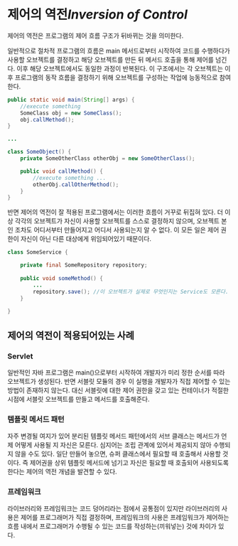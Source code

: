 # 제어의 역전*Inversion of Control*
제어의 역전은 프로그램의 제어 흐름 구조가 뒤바뀌는 것을 의미한다.

일반적으로 절차적 프로그램의 흐름은 main 메서드로부터 시작하여 코드를 수행하다가 사용할 오브젝트를 결정하고 해당 오브젝트를 만든 뒤 메서드 호출을 통해 제어를 넘긴다. 이후 해당 오브젝트에서도 동일한 과정이 반복된다. 이 구조에서는 각 오브젝트는 이후 프로그램의 동작 흐름을 결정하기 위해 오브젝트를 구성하는 작업에 능동적으로 참여한다.

```java
public static void main(String[] args) {
	//execute something
	SomeClass obj = new SomeClass();
	obj.callMethod();
}

...

class SomeObject() {
	private SomeOtherClass otherObj = new SomeOtherClass();

	public void callMethod() {
		//execute something ...
		otherObj.callOtherMethod();
	}
}
```

반면 제어의 역전이 잘 적용된 프로그램에서는 이러한 흐름이 거꾸로 뒤집혀 있다. 더 이상 각각의 오브젝트가 자신이 사용할 오브젝트를 스스로 결정하지 않으며, 오브젝트 본인 조차도 어디서부터 만들어지고 어디서 사용되는지 알 수 없다. 이 모든 일은 제어 권한이 자신이 아닌 다른 대상에게 위임되어있기 때문이다.

```java 
class SomeService { 

	private final SomeRepository repository;
	
	public void someMethod() {
		...
		repository.save(); //이 오브젝트가 실제로 무엇인지는 Service도 모른다.
	}
	
}
```

## 제어의 역전이 적용되어있는 사례

### Servlet
일반적인 자바 프로그램은 main()으로부터 시작하여 개발자가 미리 정한 순서를 따라 오브젝트가 생성된다. 반면 서블릿 모듈의 경우 이 실행을 개발자가 직접 제어할 수 있는 방법이 존재하지 않는다. 대신 서블릿에 대한 제어 권한을 갖고 있는 컨테이너가 적절한 시점에 서블릿 오브젝트를 만들고 메서드를 호출해준다.
### 템플릿 메서드 패턴
자주 변경될 여지가 있어 분리된 템플릿 메서드 패턴에서의 서브 클래스는 메서드가 언제 어떻게 사용될 지 자신은 모른다. 심지어는 조립 관계에 있어서 제공되지 않아 수행되지 않을 수도 있다. 일단 만들어 놓으면, 슈퍼 클래스에서 필요할 때 호출해서 사용할 것이다. 즉 제어권을 상위 템플릿 메서드에 넘기고 자신은 필요할 때 호출되어 사용되도록 한다는 제어의 역전 개념을 발견할 수 있다.
### 프레임워크 
라이브러리와 프레임워크는 코드 덩어리라는 점에서 공통점이 있지만 라이브러리의 사용은 제어를 프로그래머가 직접 결정하며, 프레임워크의 사용은 프레임워크가 제어하는 흐름 내에서 프로그래머가 수행될 수 있는 코드를 작성하는(끼워넣는) 것에 차이가 있다.
